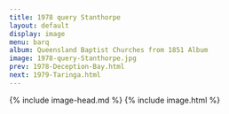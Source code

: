 ```yaml
---
title: 1978 query Stanthorpe
layout: default
display: image
menu: barq
album: Queensland Baptist Churches from 1851 Album
image: 1978-query-Stanthorpe.jpg
prev: 1978-Deception-Bay.html
next: 1979-Taringa.html
---
```

{% include image-head.md %}
{% include image.html %}